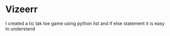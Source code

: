 # Vizeerr
I created a tic tak toe game using python list and if else statement it is easy to understand
